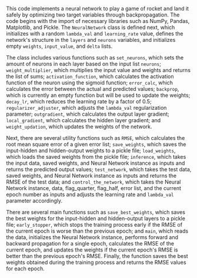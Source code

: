 This code implements a neural network to play a game of rocket and land it safely by optimizing two target variables through backpropagation. The code begins with the import of necessary libraries such as NumPy, Pandas, Matplotlib, and Pickle. The `NeuralNetwork` class is defined next, which initializes with a random `lambda_val` and `learning_rate` value, defines the network's structure in the `layers` and `neurons` variables, and initializes empty `weights`, `input_value`, and `delta` lists.

The class includes various functions such as `set_neurons`, which sets the amount of neurons in each layer based on the input list `neurons`; `weight_multiplier`, which multiplies the input value and weights and returns the list of sums; `activation_function`, which calculates the activation function of the neuron using the sigmoid function; `error_calc`, which calculates the error between the actual and predicted values; `backprop`, which is currently an empty function but will be used to update the weights; `decay_lr`, which reduces the learning rate by a factor of 0.5; `regularizer_adjuster`, which adjusts the `lambda_val` regularization parameter; `outgradient`, which calculates the output layer gradient; `local_gradient`, which calculates the hidden layer gradient; and `weight_updation`, which updates the weights of the network.

Next, there are several utility functions such as `RMSE`, which calculates the root mean square error of a given error list; `save_weights`, which saves the input-hidden and hidden-output weights to a pickle file; `load_weights`, which loads the saved weights from the pickle file; `inference`, which takes the input data, saved weights, and Neural Network instance as inputs and returns the predicted output values; `test_network`, which takes the test data, saved weights, and Neural Network instance as inputs and returns the RMSE of the test data; and `control_the_network`, which takes the Neural Network instance, data, flag_quarter, flag_half, error list, and the current epoch number as inputs and adjusts the learning rate and `lambda_val` parameter accordingly.

There are several main functions such as `save_best_weights`, which saves the best weights for the input-hidden and hidden-output layers to a pickle file; `early_stopper`, which stops the training process early if the RMSE of the current epoch is worse than the previous epoch; and `main`, which reads the data, initializes the Neural Network instance, performs forward and backward propagation for a single epoch, calculates the RMSE of the current epoch, and updates the weights if the current epoch's RMSE is better than the previous epoch's RMSE. Finally, the function saves the best weights obtained during the training process and returns the RMSE values for each epoch.
